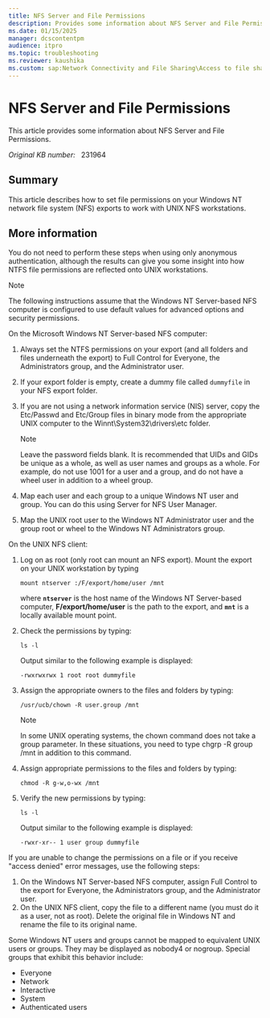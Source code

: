 ```yaml
---
title: NFS Server and File Permissions
description: Provides some information about NFS Server and File Permissions.
ms.date: 01/15/2025
manager: dcscontentpm
audience: itpro
ms.topic: troubleshooting
ms.reviewer: kaushika
ms.custom: sap:Network Connectivity and File Sharing\Access to file shares (SMB), csstroubleshoot
---
```

# NFS Server and File Permissions

This article provides some information about NFS Server and File Permissions.

_Original KB number:_ &nbsp; 231964

## Summary

This article describes how to set file permissions on your Windows NT network file system (NFS) exports to work with UNIX NFS workstations.

## More information

You do not need to perform these steps when using only anonymous authentication, although the results can give you some insight into how NTFS file permissions are reflected onto UNIX workstations.

> [!NOTE]
> The following instructions assume that the Windows NT Server-based NFS computer is configured to use default values for advanced options and security permissions.

On the Microsoft Windows NT Server-based NFS computer:

1. Always set the NTFS permissions on your export (and all folders and files underneath the export) to Full Control for Everyone, the Administrators group, and the Administrator user.
2. If your export folder is empty, create a dummy file called `dummyfile` in your NFS export folder.
3. If you are not using a network information service (NIS) server, copy the Etc/Passwd and Etc/Group files in binary mode from the appropriate UNIX computer to the Winnt\System32\drivers\etc folder.

    > [!NOTE]
    > Leave the password fields blank. It is recommended that UIDs and GIDs be unique as a whole, as well as user names and groups as a whole. For example, do not use 1001 for a user and a group, and do not have a wheel user in addition to a wheel group.
4. Map each user and each group to a unique Windows NT user and group. You can do this using Server for NFS User Manager.
5. Map the UNIX root user to the Windows NT Administrator user and the group root or wheel to the Windows NT Administrators group.  

On the UNIX NFS client:

1. Log on as root (only root can mount an NFS export). Mount the export on your UNIX workstation by typing  

    ```console
    mount ntserver :/F/export/home/user /mnt  
    ```  

    where **`ntserver`** is the host name of the Windows NT Server-based computer, **F/export/home/user** is the path to the export, and **`mnt`** is a locally available mount point.

2. Check the permissions by typing:  

    ```console
    ls -l  
    ```

    Output similar to the following example is displayed:  

    ```console
    -rwxrwxrwx 1 root root dummyfile
    ```

3. Assign the appropriate owners to the files and folders by typing:  

    ```console
    /usr/ucb/chown -R user.group /mnt  
    ```

    > [!NOTE]
    > In some UNIX operating systems, the chown command does not take a group parameter. In these situations, you need to type chgrp -R group /mnt in addition to this command.

4. Assign appropriate permissions to the files and folders by typing:  

    ```console  
    chmod -R g-w,o-wx /mnt  
    ```

5. Verify the new permissions by typing:  

    ```console
    ls -l  
    ```

    Output similar to the following example is displayed:  

    ```console  
    -rwxr-xr-- 1 user group dummyfile  
    ```

If you are unable to change the permissions on a file or if you receive "access denied" error messages, use the following steps:

1. On the Windows NT Server-based NFS computer, assign Full Control to the export for Everyone, the Administrators group, and the Administrator user.
2. On the UNIX NFS client, copy the file to a different name (you must do it as a user, not as root). Delete the original file in Windows NT and rename the file to its original name.  

Some Windows NT users and groups cannot be mapped to equivalent UNIX users or groups. They may be displayed as nobody4 or nogroup. Special groups that exhibit this behavior include:

- Everyone
- Network
- Interactive
- System
- Authenticated users
